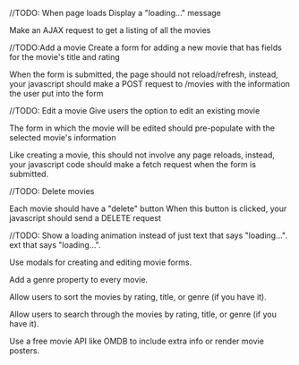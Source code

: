 //TODO: When page loads
Display a "loading..." message

Make an AJAX request to get a listing of all the movies

//TODO:Add a movie
Create a form for adding a new movie that has fields for the movie's title and rating

When the form is submitted, the page should not reload/refresh, instead, your javascript should make a POST request to /movies with the information the user put into the form

//TODO: Edit a movie
Give users the option to edit an existing movie

The form in which the movie will be edited should
pre-populate with the selected movie's information

Like creating a movie, this should not involve any page reloads, instead, your javascript code should make a fetch request when the form is submitted.

//TODO: Delete movies

Each movie should have a "delete" button
When this button is clicked, your javascript should send a DELETE request

//TODO:
Show a loading animation instead of just text that says "loading...".
ext that says "loading...".

Use modals for creating and editing movie forms.

Add a genre property to every movie.

Allow users to sort the movies by rating, title, or genre (if you have it).

Allow users to search through the movies by rating, title, or genre (if you have it).

Use a free movie API like OMDB to include extra info or render movie posters.
